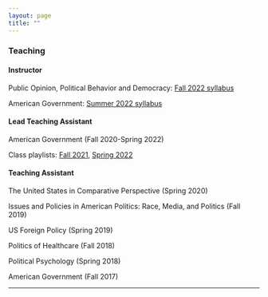 ```yaml
---
layout: page
title: ""
---
```


### Teaching

#### Instructor

Public Opinion, Political Behavior and Democracy: [Fall 2022 syllabus](assets/Syllabus_Fall22.pdf)

American Government: [Summer 2022 syllabus](assets/Syllabus_GOV310_summer22.pdf)

#### Lead Teaching Assistant

American Government (Fall 2020-Spring 2022)

Class playlists: [Fall 2021](https://open.spotify.com/playlist/1xaa1gmVmsWWJdgVrD9CDH?si=9c403c2be6f147fa), [Spring 2022](https://open.spotify.com/playlist/3fKSzgWlawofDDjiYHkgkc?si=e5f81f16708b45f6)

#### Teaching Assistant

The United States in Comparative Perspective (Spring 2020)

Issues and Policies in American Politics: Race, Media, and Politics (Fall 2019)

US Foreign Policy (Spring 2019)

Politics of Healthcare (Fall 2018)

Political Psychology (Spring 2018)

American Government (Fall 2017)

---
